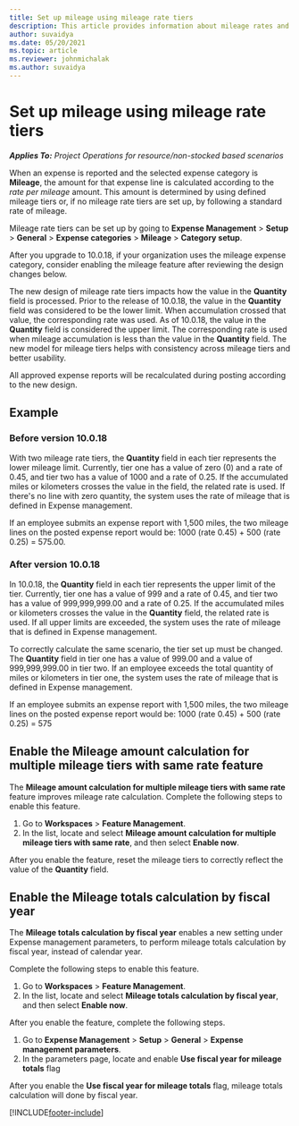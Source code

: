 ```yaml
---
title: Set up mileage using mileage rate tiers
description: This article provides information about mileage rates and mileage rate tiers.
author: suvaidya
ms.date: 05/20/2021
ms.topic: article
ms.reviewer: johnmichalak
ms.author: suvaidya
---
```


# Set up mileage using mileage rate tiers

_**Applies To:** Project Operations for resource/non-stocked based scenarios_

When an expense is reported and the selected expense category is **Mileage**, the amount for that expense line is calculated according to the *rate per mileage* amount. This amount is determined by using defined mileage tiers or, if no mileage rate tiers are set up, by following a standard rate of mileage. 

Mileage rate tiers can be set up by going to **Expense Management** > **Setup** > **General** > **Expense categories** > **Mileage** > **Category setup**.

After you upgrade to 10.0.18, if your organization uses the mileage expense category, consider enabling the mileage feature after reviewing the design changes below. 

The new design of mileage rate tiers impacts how the value in the **Quantity** field is processed. Prior to the release of 10.0.18, the value in the **Quantity** field was considered to be the lower limit. When accumulation crossed that value, the corresponding rate was used.  As of 10.0.18, the value in the **Quantity** field is considered the upper limit. The corresponding rate is used when mileage accumulation is less than the value in the **Quantity** field.  The new model for mileage tiers helps with consistency across mileage tiers and better usability.   

All approved expense reports will be recalculated during posting according to the new design.

## Example
 
### Before version 10.0.18
With two mileage rate tiers, the **Quantity** field in each tier represents the lower mileage limit. Currently, tier one has a value of zero (0) and a rate of 0.45, and tier two has a value of 1000 and a rate of 0.25. If the accumulated miles or kilometers crosses the value in the field, the related rate is used. If there's no line with zero quantity, the system uses the rate of mileage that is defined in Expense management. 
 
If an employee submits an expense report with 1,500 miles, the two mileage lines on the posted expense report would be: 1000 (rate 0.45) +  500 (rate 0.25) = 575.00.

### After version 10.0.18
In 10.0.18, the **Quantity** field in each tier represents the upper limit of the tier. Currently, tier one has a value of 999 and a rate of 0.45, and tier two has a value of 999,999,999.00 and a rate of 0.25. If the accumulated miles or kilometers crosses the value in the **Quantity** field, the related rate is used. If all upper limits are exceeded, the system uses the rate of mileage that is defined in Expense management. 
 
To correctly calculate the same scenario, the tier set up must be changed. The **Quantity** field in tier one has a value of 999.00 and a value of 999,999,999.00 in tier two. If an employee exceeds the total quantity of miles or kilometers in tier one, the system uses the rate of mileage that is defined in Expense management. 
  
If an employee submits an expense report with 1,500 miles, the two mileage lines on the posted expense report would be: 1000 (rate 0.45) +  500 (rate 0.25) = 575

## Enable the Mileage amount calculation for multiple mileage tiers with same rate feature

The **Mileage amount calculation for multiple mileage tiers with same rate** feature improves mileage rate calculation. Complete the following steps to enable this feature.

1. Go to **Workspaces** > **Feature Management**. 
2. In the list, locate and select **Mileage amount calculation for multiple mileage tiers with same rate**, and then select **Enable now**.

After you enable the feature, reset the mileage tiers to correctly reflect the value of the **Quantity** field. 

## Enable the Mileage totals calculation by fiscal year

The **Mileage totals calculation by
fiscal year** enables a new setting under Expense management parameters, to perform mileage totals calculation by fiscal year, instead of calendar year.

Complete the following steps to enable this feature.

1. Go to **Workspaces** > **Feature Management**.
2. In the list, locate and select **Mileage totals calculation by fiscal year**, and then select **Enable now**.

After you enable the feature, complete the following steps.

1. Go to **Expense Management** > **Setup** > **General** > **Expense management parameters**.
2. In the parameters page, locate and enable **Use fiscal year for mileage totals** flag

After you enable the **Use fiscal year for mileage totals** flag, mileage totals calculation will done by fiscal year.

[!INCLUDE[footer-include](../includes/footer-banner.md)]
